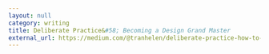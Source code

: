 ```yaml
---
layout: null
category: writing
title: Deliberate Practice&#58; Becoming a Design Grand Master
external_url: https://medium.com/@tranhelen/deliberate-practice-how-to-become-a-design-grand-master-fdb000dda881
---
```


